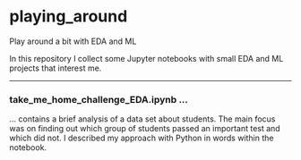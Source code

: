 # playing_around
Play around a bit with EDA and ML

In this repository I collect some Jupyter notebooks with small EDA and ML projects that interest me.

---

### take_me_home_challenge_EDA.ipynb ...
... contains a brief analysis of a data set about students. The main focus was on finding out which group of students passed an important test and which did not. I described my approach with Python in words within the notebook. 
